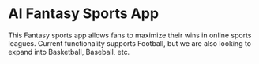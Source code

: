 # AI Fantasy Sports App

This Fantasy sports app allows fans to maximize their wins in online sports leagues. Current functionality supports Football, but we are also looking to expand into Basketball, Baseball, etc.